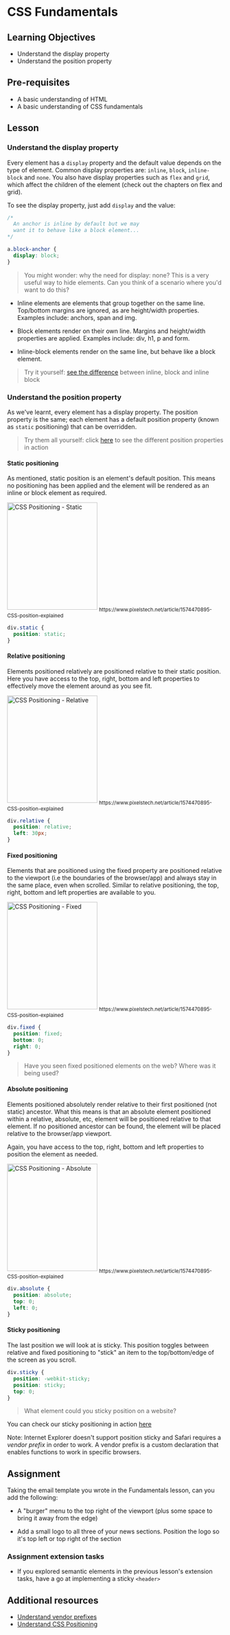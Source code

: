 # CSS Fundamentals

## Learning Objectives

- Understand the display property
- Understand the position property

## Pre-requisites

- A basic understanding of HTML
- A basic understanding of CSS fundamentals

## Lesson

### Understand the display property

Every element has a `display` property and the default value depends on the type of element. Common display properties are: `inline`, `block`, `inline-block` and `none`. You also have display properties such as `flex` and `grid`, which affect the children of the element (check out the chapters on flex and grid).

To see the display property, just add `display` and the value:

```css
/*
  An anchor is inline by default but we may 
  want it to behave like a block element...
*/

a.block-anchor {
  display: block;
}
```

> You might wonder: why the need for display: none? This is a very useful way to hide elements. Can you think of a scenario where you'd want to do this?

- Inline elements are elements that group together on the same line. Top/bottom margins are ignored, as are height/width properties. Examples include: anchors, span and img.

- Block elements render on their own line. Margins and height/width properties are applied. Examples include: div, h1, p and form.

- Inline-block elements render on the same line, but behave like a block element.

> Try it yourself: [see the difference](https://jsfiddle.net/43ou0jmg/5/) between inline, block and inline block

### Understand the position property

As we've learnt, every element has a display property. The position property is the same; each element has a default position property (known as `static` positioning) that can be overridden.

> Try them all yourself: click [here](https://www.w3schools.com/cssref/playit.asp?filename=playcss_position&preval=absolute) to see the different position properties in action

#### Static positioning

As mentioned, static position is an element's default position. This means no positioning has been applied and the element will be rendered as an inline or block element as required.

<img src="https://www.pixelstech.net/article/images/static.jpg" alt="CSS Positioning - Static" height="250" width="210">
<sub>https://www.pixelstech.net/article/1574470895-CSS-position-explained</sub>

```css
div.static {
  position: static;
}
```

#### Relative positioning

Elements positioned relatively are positioned relative to their static position. Here you have access to the top, right, bottom and left properties to effectively move the element around as you see fit.

<img src="https://www.pixelstech.net/article/images/relative.jpg" alt="CSS Positioning - Relative" height="250" width="210">
<sub>https://www.pixelstech.net/article/1574470895-CSS-position-explained</sub>

```css
div.relative {
  position: relative;
  left: 30px;
}
```

#### Fixed positioning

Elements that are positioned using the fixed property are positioned relative to the viewport (i.e the boundaries of the browser/app) and always stay in the same place, even when scrolled. Similar to relative positioning, the top, right, bottom and left properties are available to you.

<img src="https://www.pixelstech.net/article/images/fixed.jpg" alt="CSS Positioning - Fixed" height="250" width="210">
<sub>https://www.pixelstech.net/article/1574470895-CSS-position-explained</sub>

```css
div.fixed {
  position: fixed;
  bottom: 0;
  right: 0;
}
```

> Have you seen fixed positioned elements on the web? Where was it being used?

#### Absolute positioning

Elements positioned absolutely render relative to their first positioned (not static) ancestor. What this means is that an absolute element positioned within a relative, absolute, etc, element will be positioned relative to that element. If no positioned ancestor can be found, the element will be placed relative to the browser/app viewport.

Again, you have access to the top, right, bottom and left properties to position the element as needed.

<img src="https://www.pixelstech.net/article/images/absolute.jpg" alt="CSS Positioning - Absolute" height="250" width="210">
<sub>https://www.pixelstech.net/article/1574470895-CSS-position-explained</sub>

```css
div.absolute {
  position: absolute;
  top: 0;
  left: 0;
}
```

#### Sticky positioning

The last position we will look at is sticky. This position toggles between relative and fixed positioning to "stick" an item to the top/bottom/edge of the screen as you scroll.

```css
div.sticky {
  position: -webkit-sticky;
  position: sticky;
  top: 0;
}
```

> What element could you sticky position on a website?

You can check our sticky positioning in action [here](https://www.w3schools.com/css/tryit.asp?filename=trycss_position_sticky)

Note: Internet Explorer doesn't support position sticky and Safari requires a _vendor prefix_ in order to work. A vendor prefix is a custom declaration that enables functions to work in specific browsers.

## Assignment

Taking the email template you wrote in the Fundamentals lesson, can you add the following:

- A "burger" menu to the top right of the viewport (plus some space to bring it away from the edge)

- Add a small logo to all three of your news sections. Position the logo so it's top left or top right of the section

### Assignment extension tasks

- If you explored semantic elements in the previous lesson's extension tasks, have a go at implementing a sticky `<header>`

## Additional resources

- [Understand vendor prefixes](https://dzone.com/articles/understanding-css-vendor-prefixes#:~:text=Simply%20put%2C%20vendor%20prefixes%20are,were%20supported%20across%20all%20browsers.)
- [Understand CSS Positioning](https://www.pixelstech.net/article/1574470895-CSS-position-explained)
